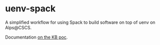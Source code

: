 # uenv-spack

A simplified workflow for using Spack to build software on top of uenv on Alps@CSCS.

Documentation [on the KB poc](https://bcumming.github.io/kb-poc/build-install/uenv/).
